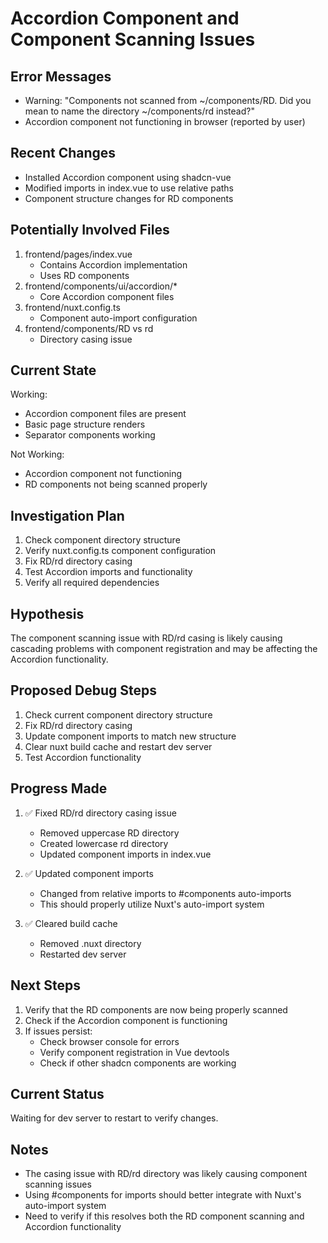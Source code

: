 # Accordion Component and Component Scanning Issues

## Error Messages

- Warning: "Components not scanned from ~/components/RD. Did you mean to name the directory ~/components/rd instead?"
- Accordion component not functioning in browser (reported by user)

## Recent Changes

- Installed Accordion component using shadcn-vue
- Modified imports in index.vue to use relative paths
- Component structure changes for RD components

## Potentially Involved Files

1. frontend/pages/index.vue
   - Contains Accordion implementation
   - Uses RD components
2. frontend/components/ui/accordion/\*
   - Core Accordion component files
3. frontend/nuxt.config.ts
   - Component auto-import configuration
4. frontend/components/RD vs rd
   - Directory casing issue

## Current State

Working:

- Accordion component files are present
- Basic page structure renders
- Separator components working

Not Working:

- Accordion component not functioning
- RD components not being scanned properly

## Investigation Plan

1. Check component directory structure
2. Verify nuxt.config.ts component configuration
3. Fix RD/rd directory casing
4. Test Accordion imports and functionality
5. Verify all required dependencies

## Hypothesis

The component scanning issue with RD/rd casing is likely causing cascading problems with component registration and may be affecting the Accordion functionality.

## Proposed Debug Steps

1. Check current component directory structure
2. Fix RD/rd directory casing
3. Update component imports to match new structure
4. Clear nuxt build cache and restart dev server
5. Test Accordion functionality

## Progress Made

1. ✅ Fixed RD/rd directory casing issue

   - Removed uppercase RD directory
   - Created lowercase rd directory
   - Updated component imports in index.vue

2. ✅ Updated component imports

   - Changed from relative imports to #components auto-imports
   - This should properly utilize Nuxt's auto-import system

3. ✅ Cleared build cache
   - Removed .nuxt directory
   - Restarted dev server

## Next Steps

1. Verify that the RD components are now being properly scanned
2. Check if the Accordion component is functioning
3. If issues persist:
   - Check browser console for errors
   - Verify component registration in Vue devtools
   - Check if other shadcn components are working

## Current Status

Waiting for dev server to restart to verify changes.

## Notes

- The casing issue with RD/rd directory was likely causing component scanning issues
- Using #components for imports should better integrate with Nuxt's auto-import system
- Need to verify if this resolves both the RD component scanning and Accordion functionality
